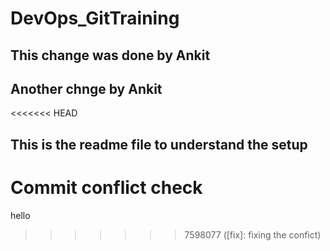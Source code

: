# DevOps_GitTraining

## This change was done by Ankit

## Another chnge by Ankit
<<<<<<< HEAD
## This is the readme file to understand the setup

Commit conflict check
=======

hello
>>>>>>> 7598077 ([fix]: fixing the confict)

